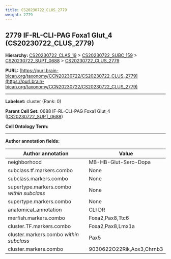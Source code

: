 ```yaml
---
title: CS20230722_CLUS_2779
weight: 2779
---
```

## 2779 IF-RL-CLI-PAG Foxa1 Glut_4 (CS20230722_CLUS_2779)
<b>Hierarchy: </b>
[CS20230722_CLAS_19](../CS20230722_CLAS_19) >
[CS20230722_SUBC_159](../CS20230722_SUBC_159) >
[CS20230722_SUPT_0688](../CS20230722_SUPT_0688) >
[CS20230722_CLUS_2779](../CS20230722_CLUS_2779)

**PURL:** [https://purl.brain-bican.org/taxonomy/CCN20230722/CS20230722_CLUS_2779](https://purl.brain-bican.org/taxonomy/CCN20230722/CS20230722_CLUS_2779)

---


**Labelset:** cluster (Rank: 0)

**Parent Cell Set:** 0688 IF-RL-CLI-PAG Foxa1 Glut_4 ([CS20230722_SUPT_0688](../CS20230722_SUPT_0688))



**Cell Ontology Term:** 

[MARKER GENES.]: #


---

[TRANSFERRED ANNOTATIONS.]: #


[AUTHOR ANNOTATION FIELDS.]: #


**Author annotation fields:**

| Author annotation | Value |
|-------------------|-------|
|neighborhood|MB-HB-Glut-Sero-Dopa|
|subclass.tf.markers.combo|None|
|subclass.markers.combo|None|
|supertype.markers.combo _within subclass_|None|
|supertype.markers.combo|None|
|anatomical_annotation|CLI DR|
|merfish.markers.combo|Foxa2,Pax8,Ttc6|
|cluster.TF.markers.combo|Foxa2,Pax8,Lmx1a|
|cluster.markers.combo _within subclass_|Pax5|
|cluster.markers.combo|9030622O22Rik,Aox3,Chrnb3|

